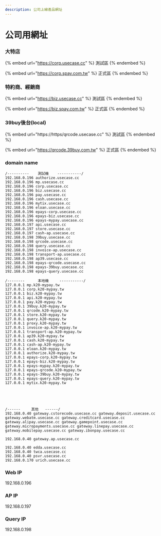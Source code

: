 ```yaml
---
description: 公司上線產品網址
---
```


# 公司用網址

### 大特店

{% embed url="https://corp.usecase.cc" %}
測試區
{% endembed %}

{% embed url="https://corp.spay.com.tw" %}
正式區
{% endembed %}

### 特約商、經銷商

{% embed url="https://biz.usecase.cc" %}
測試區
{% endembed %}

{% embed url="https://biz.spay.com.tw" %}
正式區
{% endembed %}

### 39buy後台(local)

{% embed url="https://https/qrcode.usecase.cc" %}
測試區
{% endembed %}

{% embed url="https://qrcode.39buy.com.tw" %}
正式區
{% endembed %}

### domain name

```
/----------    測試機    -----------/
192.168.0.196 authorize.usecase.cc
192.168.0.196 mp.usecase.cc
192.168.0.196 corp.usecase.cc
192.168.0.196 biz.usecase.cc
192.168.0.196 pay.usecase.cc
192.168.0.196 cash.usecase.cc
192.168.0.196 mytix.usecase.cc
192.168.0.196 eloan.usecase.cc
192.168.0.196 epays-corp.usecase.cc
192.168.0.196 epays-biz.usecase.cc
192.168.0.196 epays-mypay.usecase.cc
192.168.0.197 api.usecase.cc
192.168.0.197 store.usecase.cc
192.168.0.197 cash-ap.usecase.cc
192.168.0.198 39buy.usecase.cc
192.168.0.198 qrcode.usecase.cc
192.168.0.198 query.usecase.cc
192.168.0.198 invoice-ap.usecase.cc
192.168.0.198 transport-ap.usecase.cc
192.168.0.198 ap39.usecase.cc
192.168.0.198 epays-qrcode.usecase.cc
192.168.0.198 epays-39buy.usecase.cc
192.168.0.198 epays-query.usecase.cc

/--------      本地機     -----------/
127.0.0.1 mp.k20-mypay.tw
127.0.0.1 corp.k20-mypay.tw
127.0.0.1 biz.k20-mypay.tw
127.0.0.1 api.k20-mypay.tw
127.0.0.1 pay.k20-mypay.tw
127.0.0.1 39buy.k20-mypay.tw
127.0.0.1 qrcode.k20-mypay.tw
127.0.0.1 store.k20-mypay.tw
127.0.0.1 query.k20-mypay.tw
127.0.0.1 proxy.k20-mypay.tw
127.0.0.1 invoice-ap.k20-mypay.tw
127.0.0.1 transport-ap.k20-mypay.tw
127.0.0.1 ap39.k20-mypay.tw
127.0.0.1 cash.k20-mypay.tw
127.0.0.1 cash-ap.k20-mypay.tw
127.0.0.1 eloan.k20-mypay.tw
127.0.0.1 authorize.k20-mypay.tw
127.0.0.1 epays-corp.k20-mypay.tw
127.0.0.1 epays-biz.k20-mypay.tw
127.0.0.1 epays-mypay.k20-mypay.tw
127.0.0.1 epays-qrcode.k20-mypay.tw
127.0.0.1 epays-39buy.k20-mypay.tw
127.0.0.1 epays-query.k20-mypay.tw
127.0.0.1 mytix.k20-mypay.tw





/------     其他   ------/
192.168.0.40 gateway.cstorecode.usecase.cc gateway.deposit.usecase.cc gateway.webatm.usecase.cc gateway.creditcard.usecase.cc gateway.alipay.usecase.cc gateway.gamepoint.usecase.cc gateway.micropayments.usecase.cc gateway.linepay.usecase.cc gateway.mobilepay.usecase.cc gateway.ibonpay.usecase.cc

192.168.0.40 gateway.ap.usecase.cc

192.168.0.40 edda.usecase.cc
192.168.0.40 twca.usecase.cc
192.168.0.40 psvr.usecase.cc
192.168.0.170 urich.usecase.cc
```

### Web IP

192.168.0.196

### AP IP

192.168.0.197

### Query IP

192.168.0.198
